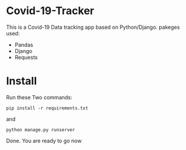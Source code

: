 # Covid-19-Tracker
This is a Covid-19 Data tracking app based on Python/Django.
pakeges used:
- Pandas
- Django
- Requests

# Install

Run these Two commands:
```
pip install -r requirements.txt
```
and
```
python manage.py runserver
```
Done. You are ready to go now 
